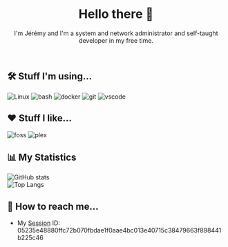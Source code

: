 <h1 align=center>Hello there 👋</h1>
<p align=center>I'm Jérémy and I'm a system and network administrator and self-taught developer in my free time.</p><br>

<h2>🛠 Stuff I'm using...</h2>

![Linux](https://img.shields.io/badge/-Linux-F9AB00?style=for-the-badge&logo=linux&logoColor=white&logoWidth=20)
![bash](https://img.shields.io/badge/-bash-262932?style=for-the-badge&logo=gnu-bash&logoWidth=20&logoColor=white)
![docker](https://img.shields.io/badge/-docker-2496ED?style=for-the-badge&logo=docker&logoWidth=20&logoColor=white)
![git](https://img.shields.io/badge/-GIT-EE0000?style=for-the-badge&logo=git&logoWidth=20&logoColor=white)
![vscode](https://img.shields.io/badge/-vscode-blue?style=for-the-badge&logo=visual-studio-code&logoWidth=20)

<h2>❤️ Stuff I like...</h2>

![foss](https://img.shields.io/badge/-open_source-53B50A?style=for-the-badge&logo=open-source-initiative&logoWidth=20&logoColor=white)
![plex](https://img.shields.io/badge/-plex-gray?style=for-the-badge&logo=plex&logoWidth=20)

<h2>📊 My Statistics </h2>
 
![GitHub stats](https://github-readme-stats.vercel.app/api?username=jvin042&count_private=true&show_icons=true&theme=dracula)  
![Top Langs](https://github-readme-stats.vercel.app/api/top-langs/?username=jvin042&layout=compact&theme=dracula)

<h2>💬 How to reach me... </h2>

* My [Session](https://getsession.org) ID: 05235e48880ffc72b070fbdae1f0aae4bc013e40715c38479663f898441b225c46
